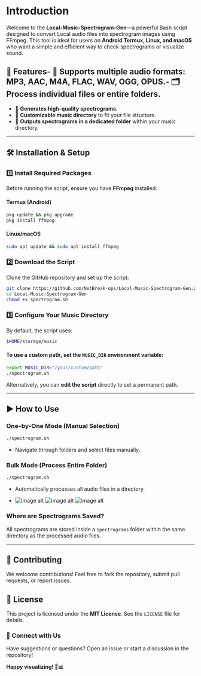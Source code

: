 # Introduction

Welcome to the **Local-Music-Spectrogram-Gen**—a powerful Bash script designed to convert Local audio files into spectrogram images using FFmpeg. This tool is ideal for users on **Android Termux, Linux, and macOS** who want a simple and efficient way to check spectrograms or visualize sound.
## 🚀 Features- 🎼 **Supports multiple audio formats**: MP3, AAC, M4A, FLAC, WAV, OGG, OPUS.- 🗂️ **Process individual files or entire folders**.
- 🎨 **Generates high-quality spectrograms**.
- 🔧 **Customizable music directory** to fit your file structure.
- 📁 **Outputs spectrograms in a dedicated folder** within your music directory.

---

## 🛠️ Installation & Setup
### 1️⃣ Install Required Packages
Before running the script, ensure you have **FFmpeg** installed:
#### Termux (Android)
```bash
pkg update && pkg upgrade
pkg install ffmpeg
```
#### Linux/macOS
```bash
sudo apt update && sudo apt install ffmpeg
```

### 2️⃣ Download the Script
Clone the GitHub repository and set up the script:
```bash
git clone https://github.com/NetBreak-ops/Local-Music-Spectrogram-Gen.git
cd Local-Music-Spectrogram-Gen
chmod +x spectrogram.sh
```

### 3️⃣ Configure Your Music Directory
By default, the script uses:
```bash
$HOME/storage/music
```
#### To use a custom path, set the `MUSIC_DIR` environment variable:
```bash
export MUSIC_DIR="/your/custom/path"
./spectrogram.sh
```
Alternatively, you can **edit the script** directly to set a permanent path.

---

## ▶️ How to Use
### **One-by-One Mode** (Manual Selection)
```bash
./spectrogram.sh
```
- Navigate through folders and select files manually.

### **Bulk Mode** (Process Entire Folder)
```bash
./spectrogram.sh
```
- Automatically processes all audio files in a directory.

- ![image alt](https://github.com/NetBreak-ops/Local-Music-Spectrogram-Gen/blob/d819e8bb386407896b9173768ec30550fad33f99/img/1743625703969.jpg) 
 ![image alt](https://github.com/NetBreak-ops/Local-Music-Spectrogram-Gen/blob/d819e8bb386407896b9173768ec30550fad33f99/img/1743625692532.jpg)
 ![image alt](https://github.com/NetBreak-ops/Local-Music-Spectrogram-Gen/blob/d819e8bb386407896b9173768ec30550fad33f99/img/1743625659321.jpg)

### **Where are Spectrograms Saved?**
All spectrograms are stored inside a `Spectrograms` folder within the same directory as the processed audio files.

---



## 🤝 Contributing
We welcome contributions! Feel free to fork the repository, submit pull requests, or report issues.

## 📜 License
This project is licensed under the **MIT License**. See the `LICENSE` file for details.

### 🔗 Connect with Us
Have suggestions or questions? Open an issue or start a discussion in the repository!

**Happy visualizing! 🎵📊**

